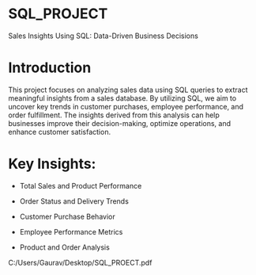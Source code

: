 # SQL_PROJECT
Sales Insights Using SQL: Data-Driven Business Decisions
# Introduction
This project focuses on analyzing sales data using SQL queries to extract meaningful insights from a sales database. By utilizing SQL, we aim to uncover key trends in customer purchases, employee performance, and order fulfillment. The insights derived from this analysis can help businesses improve their decision-making, optimize operations, and enhance customer satisfaction.
# Key Insights:

- Total Sales and Product Performance

- Order Status and Delivery Trends

- Customer Purchase Behavior

- Employee Performance Metrics

- Product and Order Analysis

C:/Users/Gaurav/Desktop/SQL_PROECT.pdf
